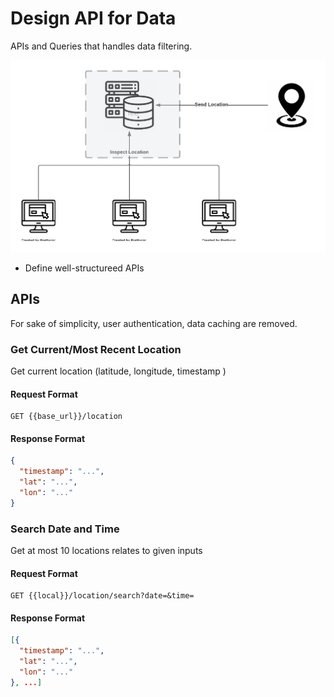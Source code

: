# Design API for Data

APIs and Queries that handles data filtering.

<img src="../docs/resource/back_end.png">

- Define well-structureed APIs

## APIs

For sake of simplicity, user authentication, data caching are removed.

### Get Current/Most Recent Location

Get current location (latitude, longitude, timestamp )

#### Request Format

```http request
GET {{base_url}}/location
```

#### Response Format

```json
{
  "timestamp": "...",
  "lat": "...",
  "lon": "..."
}

```

### Search Date and Time

Get at most 10 locations relates to given inputs

#### Request Format

```http request
GET {{local}}/location/search?date=&time= 
```
#### Response Format

```json
[{
  "timestamp": "...",
  "lat": "...",
  "lon": "..."
}, ...]

```

